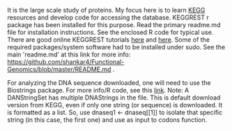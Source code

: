 It is the large scale study of proteins. My focus here is to learn [KEGG](http://www.genome.jp/kegg/) resources and develop code for accessing the database. KEGGREST r package has been installed for this purpose. Read the primary readme.md file for installation instructions. See the enclosed R code for typical use. There are good online KEGGREST tutorials [here](https://bioconductor.org/packages/release/bioc/vignettes/KEGGREST/inst/doc/KEGGREST-vignette.html) and [here](https://github.com/dgrapov/TeachingDemos/blob/master/Demos/Pathway%20Analysis/KEGG%20Pathway%20Enrichment.Rmd). Some of the required packages/system software had to be installed under sudo. See the main 'readme.md' at this link for more info: https://github.com/shankar4/Functional-Genomics/blob/master/README.md .

For analyzing the DNA sequence downloaded, one will need to use the Biostrings package. For more info/R code, see this [link](https://github.com/shankar4/Functional-Genomics/tree/master/IntroCompGen). Note: A DANStringSet has multiple DNAStrings in the file. This is default download version from KEGG, even if only one string (or sequence) is downloaded. It is formatted as a list. So, use dnaseq1 <- dnaseq[[1]] to isolate that specific string (in this case, the first one) and use as input to codons function.
